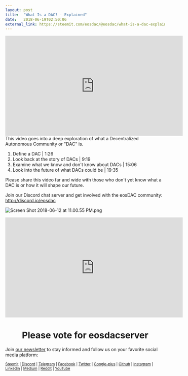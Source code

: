```yaml
---
layout: post
title:  "What Is a DAC? - Explained"
date:   2018-06-19T02:50:06
external_link: https://steemit.com/eosdac/@eosdac/what-is-a-dac-explained
---
```

<iframe width="560" height="315" src="https://www.youtube.com/embed/ahoFGzxE_NY" frameborder="0" allow="autoplay; encrypted-media" allowfullscreen></iframe>

<br />
This video goes into a deep exploration of what a Decentralized Autonomous Community or "DAC" is.

1. Define a DAC | 1:26
2. Look back at the story of DACs | 9:19
3. Examine what we know and don't know about DACs | 15:06
4. Look into the future of what DACs could be | 19:35

Please share this video far and wide with those who don't yet know what a DAC is or how it will shape our future.

Join our Discord chat server and get involved with the eosDAC community: http://discord.io/eosdac

![Screen Shot 2018-06-12 at 11.00.55 PM.png](https://cdn.steemitimages.com/DQmRQWM3QtQ21wddAMCjbVRhB3rM7L4AGWLY9QpNmkXNLps/Screen%20Shot%202018-06-12%20at%2011.00.55%20PM.png)

<iframe width="560" height="315" src="https://www.youtube.com/embed/PbQpAJOP6iA" frameborder="0" allow="autoplay; encrypted-media" allowfullscreen></iframe>

<center><h1>Please vote for eosdacserver</h1></center>

Join <a href="https://eosdac.io/news/#newsletter">our newsletter</a> to stay informed and follow us on your favorite social media platform:

<sub><a href="https://steemit.com/@eosdac" target="_blank">Steemit</a> | <a href="http://discord.io/eosdac" target="_blank">Discord</a> | <a href="https://t.me/eosdacio" target="_blank">Telegram</a> | <a href="https://facebook.com/eosdac" target="_blank">Facebook</a> | <a href="https://twitter.com/eosdac" target="_blank">Twitter</a> | <a href="https://plus.google.com/+eosdac" target="_blank">Google-plus</a> | <a href="https://github.com/eosdac" target="_blank">Github</a> | <a href="https://instagram.com/eosdac" target="_blank">Instagram</a> | <a href="https://linkedin.com/company/eosdac" target="_blank">Linkedin</a> | <a href="https://medium.com/eosdac" target="_blank">Medium</a> | <a href="https://www.reddit.com/r/EOSDAC/" target="_blank">Reddit</a> | <a href="https://www.youtube.com/eosdac" target="_blank">YouTube</a></sub>
